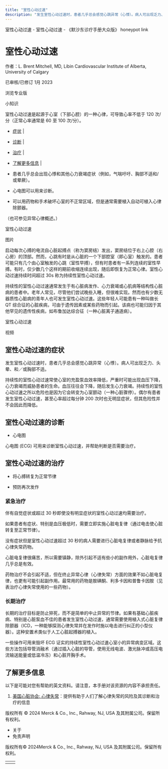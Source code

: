 ```yaml
---
title: "室性心动过速"
description: "发生室性心动过速时，患者几乎总会感觉心跳异常（心悸）。病人可出现乏力、头晕、和／或胸部不适。"
---
```


﻿室性心动过速 \- 室性心动过速 \- 《默沙东诊疗手册大众版》 honeypot link

# 室性心动过速

作者：L. Brent Mitchell, MD, Libin Cardiovascular Institute of Alberta, University of
Calgary

已审核/已修订 1月 2023

浏览专业版

小知识

室性心动过速是起源于心室（下部心腔）的一种心律，可导致心率不低于 120 次/分（正常心率通常是 60 至 100 次/分）。

- [症状](#症状_v720007_zh) \|
- [诊断](#诊断_v27416397_zh) \|
- [治疗](#治疗_v720012_zh) \|
- [了解更多信息](#了解更多信息_v51493865_zh) \|

- 患者几乎总会出现心悸和其他心力衰竭症状（例如，气喘吁吁、胸部不适和/或晕厥）。

- 心电图可以用来诊断。

- 可以用药物和手术破坏心室的不正常区域，但是通常需要植入自动可植入心律除颤器。


（也可参见异常心律概述。）

室性心动过速



图片

启动每次心搏的电流自心脏起搏点（称为窦房结）发出，窦房结位于右上心腔（右心房）的顶部。然而，心跳有时是从心脏的一个下部腔室（即心室）触发的。患者可能只有几个由心室触发的心跳（室性早搏），但有时患者有一系列连续的室性早搏。有时，仅少数几个这样的期前收缩连续出现，随后即恢复为正常心律。室性心动过速持续时间超过 30s 称为持续性室性心动过速。

持续性的室性心动过速通常发生于有心脏病发作、心力衰竭或心肌病等结构性心脏病的患者中。老年人常见，尽管他们尝试晚些入睡，但很难实现。然而也有少数无器质性心脏病的青年人也可发生室性心动过速。这些年轻人可能患有一种叫做长 QT 综合征的心脏疾病，可由于遗传因素或某些药物而引起。该病也可能归因于其他罕见的遗传性疾病，如布鲁加达综合征（一种心脏离子通道病）。

室性心动过速



视频

## 室性心动过速的症状

发生室性心动过速时，患者几乎总会感觉心跳异常（心悸）。病人可出现乏力、头晕、和／或胸部不适。

持续性的室性心动过速常使心室的充盈泵血效率降低，严重时可能出现血压下降，心力衰竭而威胁患者的生命。血压往往会下降，随后发生心力衰竭。持续性的室性心动过速之所以危险也是因为它会转变为心室颤动（一种心脏骤停）。偶尔有患者发生室性心动过速，甚至心率超过每分钟 200 次时也无明显症状，但其危险性并不会因此而降低。

## 室性心动过速的诊断

- 心电图


心电图 (ECG) 可用来诊断室性心动过速，并帮助判断是否需要治疗。

## 室性心动过速的治疗

- 将心搏转复为正常节律

- 预防再次发作


### 紧急治疗

伴有自觉症状或超过 30 秒即使没有明显症状的室性心动过速均需要治疗。

如果患者有症状、特别是血压极低时，需要立即实施心脏电复律（通过电击使心脏转复至正常节律）。

没有症状但是室性心动过速超过 30 秒的病人需要进行心脏电复律或者静脉给予抗心律失常药物。

心脏电复律很痛苦，所以需要镇静，除外引起不适有些小的副作用外，心脏电复律几乎总是有效。

药物治疗不会引起不适，但在终止异常心律（心律失常）方面的效果不如心脏电复律，也更有可能引起副作用。最常用的药物是胺碘酮、利多卡因和普鲁卡因胺（见表治疗心律失常使用的一些药物）。

### 长期治疗

长期的治疗目标是防止猝死，而不是简单的中止异常的节律。如果有基础心脏疾病、特别是心脏泵血不佳的患者发生室性心动过速，通常需要使用植入式心脏复律除颤器（ICD，一种能够探测心律失常并在发作时施以电击进行纠正的小型仪器）。这种安置术类似于人工心脏起搏器的植入。

一些操作可用来毁坏 ECG 证实的持续性室性心动过速心室小的异常病变区域。这些方法包括导管消融术（通过插入心脏的导管，使用无线电波、激光脉冲或高压电流输送能量或低温冷冻）和心脏开胸手术。

## 了解更多信息

以下是可能对您有帮助的英文资料。请注意，本手册对该资源的内容不承担责任。

1. [美国心脏协会: 心律失常](https://www.heart.org/en/health-topics/arrhythmia)：提供有助于人们了解心律失常的风险及其诊断和治疗的信息




版权所有 © 2024
Merck & Co., Inc., Rahway, NJ, USA 及其附属公司。保留所有权利。

- 关于
- 免责声明

版权所有© 2024Merck & Co., Inc., Rahway, NJ, USA 及其附属公司。保留所有权利。

|     |     |
| --- | --- |
|  |  |